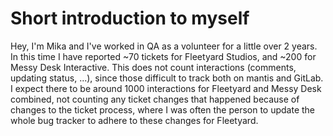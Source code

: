 # Short introduction to myself

Hey, I'm Mika and I've worked in QA as a volunteer for a little over 2 years. In this time I have reported ~70 tickets for Fleetyard Studios, and ~200 for Messy Desk Interactive. This does not count interactions (comments, updating status, ...), since those difficult to track both on mantis and GitLab. I expect there to be around 1000 interactions for Fleetyard and Messy Desk combined, not counting any ticket changes that happened because of changes to the ticket process, where I was often the person to update the whole bug tracker to adhere to these changes for Fleetyard.
